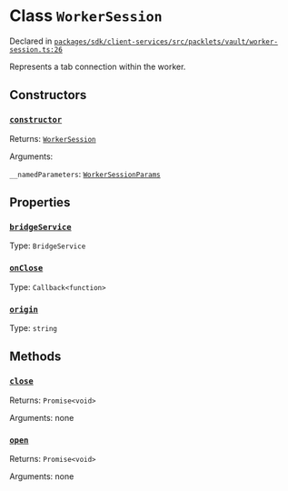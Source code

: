 # Class `WorkerSession`
Declared in [`packages/sdk/client-services/src/packlets/vault/worker-session.ts:26`](https://github.com/dxos/protocols/blob/main/packages/sdk/client-services/src/packlets/vault/worker-session.ts#L26)


Represents a tab connection within the worker.

## Constructors
### [`constructor`](https://github.com/dxos/protocols/blob/main/packages/sdk/client-services/src/packlets/vault/worker-session.ts#L38)


Returns: [`WorkerSession`](/api/@dxos/client-services/classes/WorkerSession)

Arguments: 

`__namedParameters`: [`WorkerSessionParams`](/api/@dxos/client-services/types/WorkerSessionParams)

## Properties
### [`bridgeService`](https://github.com/dxos/protocols/blob/main/packages/sdk/client-services/src/packlets/vault/worker-session.ts#L36)
Type: `BridgeService`
### [`onClose`](https://github.com/dxos/protocols/blob/main/packages/sdk/client-services/src/packlets/vault/worker-session.ts#L33)
Type: `Callback<function>`
### [`origin`](https://github.com/dxos/protocols/blob/main/packages/sdk/client-services/src/packlets/vault/worker-session.ts#L35)
Type: `string`

## Methods
### [`close`](https://github.com/dxos/protocols/blob/main/packages/sdk/client-services/src/packlets/vault/worker-session.ts#L100)


Returns: `Promise<void>`

Arguments: none
### [`open`](https://github.com/dxos/protocols/blob/main/packages/sdk/client-services/src/packlets/vault/worker-session.ts#L82)


Returns: `Promise<void>`

Arguments: none